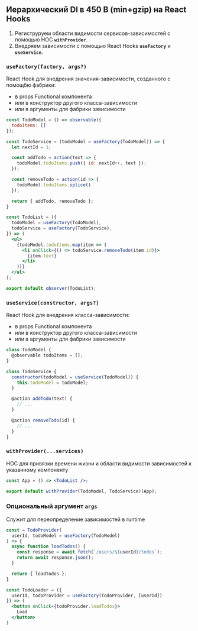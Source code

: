 ## Иерархический DI в 450 B (min+gzip) на React Hooks

1. Региструруем области видимости сервисов-зависимостей с помощью HOC __`withProvider`__.
2. Внедряем зависимости с помощью React Hooks __`useFactory`__ и __`useService`__.

### __`useFactory(factory, args?)`__

React Hook для внедрения значения-зависимости, созданного с помощбю фабрики:
- в props Functional компонента
- или в конструктор другого класса-зависимости
- или в аргументы для фабрики зависимости

```jsx
const TodoModel = () => observable({
  todoItems: []
});

const TodoService = (todoModel = useFactory(TodoModel)) => {
  let nextId = 1;

  const addTodo = action(text => {
    todoModel.todoItems.push({ id: nextId++, text });
  });

  const removeTodo = action(id => {
    todoModel.todoItems.splice()
  });

  return { addTodo, removeTodo };
}

const TodoList = ({
  todoModel = useFactory(TodoModel),
  todoService = useFactory(TodoService),
}) => (
  <ul>
    {todoModel.todoItems.map(item => (
      <li onClick={() => todoService.removeTodo(item.id)}>
        {item.text}
      </li>
    ))}
  </ul>
);

export default observer(TodoList);
```

### __`useService(constructor, args?)`__

React Hook для внедрения класса-зависимости:
- в props Functional компонента
- или в конструктор другого класса-зависимости
- или в аргументы для фабрики зависимости

```jsx
class TodoModel {
  @observable todoItems = [];
}

class TodoService {
  constructor(todoModel = useService(TodoModel)) {
    this.todoModel = todoModel;
  }

  @action addTodo(text) {
    // ...
  }

  @action removeTodo(id) {
    // ...
  }
}
```

### __`withProvider(...services)`__

HOC для привязки времени жизни и области видимости зависимостей к указанному компоненту

```jsx
const App = () => <TodoList />;

export default withProvider(TodoModel, TodoService)(App);
```

### Опциональный аргумент __`args`__

Служит для переопределение зависимостей в runtime

```jsx
const = TodoProvider(
  userId, todoModel = useFactory(TodoModel)
) => {
  async function loadTodos() {
    const response = await fetch(`/users/${userId}/todos`);
    return await response.json();
  }

  return { loadTodos };
}

const TodoLoader = ({
  userId, todoProvider = useFactory(TodoProvider, [userId])
}) => (
  <button onClick={todoProvider.loadTodos}>
    Load
  </button>
)
```
